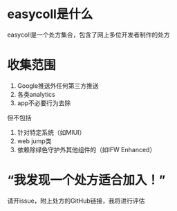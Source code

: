 # easycoll是什么

easycoll是一个处方集合，包含了网上多位开发者制作的处方

# 收集范围

1. Google推送外任何第三方推送
2. 各类analytics
3. app不必要行为去除

但不包括

1. 针对特定系统（如MIUI）
2. web jump类
3. 依赖除绿色守护外其他组件的（如IFW Enhanced）

# “我发现一个处方适合加入！”

请开issue，附上处方的GitHub链接，我将进行评估

